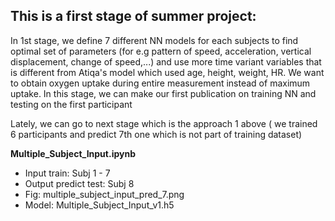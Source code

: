 ## This is a first stage of summer project:

In 1st stage, we define 7 different NN models for each subjects to find optimal set of parameters (for e.g pattern of speed, acceleration, vertical displacement, change of speed,...) and use more time variant variables that is different from Atiqa's model which used age, height, weight, HR. We want to obtain oxygen uptake during entire measurement instead of maximum uptake. In this stage, we can make our first publication on training NN and testing on the first participant


Lately, we can go to next stage which is the approach 1 above ( we trained 6 participants and predict 7th one which is not part of training dataset)

**Multiple_Subject_Input.ipynb**

- Input train: Subj 1 - 7
- Output predict test: Subj 8
- Fig: multiple_subject_input_pred_7.png
- Model: Multiple_Subject_Input_v1.h5
